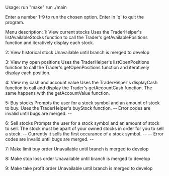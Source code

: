 Usage: run "make"
       run ./main

Enter a number 1-9 to run the chosen option.
Enter in 'q' to quit the program.

Menu description:
1: View current stocks 
    Uses the TraderHelper's listAvailableStocks function to call 
    the Trader's getAvailablePositions function and iteratively 
    display each stock.

2: View historical stock
    Unavailable until branch is merged to develop

3: View my open positions
    Uses the TraderHelper's listOpenPositions function to call 
    the Trader's getOpenPositions function and iteratively 
    display each position.

4: View my cash and account value
    Uses the TraderHelper's displayCash function to call and
    display the Trader's getAccountCash function.  The same happens
    with the getAccountValue function.

5: Buy stocks
    Prompts the user for a stock symbol and an amount of stock to buy.
    Uses the TraderHelper's buyStock function.
    -- Error codes are invalid until bugs are merged. --

6: Sell stocks
    Prompts the user for a stock symbol and an amount of stock to sell.
    The stock must be apart of your owned stocks in order for you to
    sell a stock.
    -- Currently it sells the first occurance of a stock symbol. --
    -- Error codes are invalid until bugs are merged. --

7: Make limit buy order
    Unavailable until branch is merged to develop

8: Make stop loss order
    Unavailable until branch is merged to develop

9: Make take profit order
    Unavailable until branch is merged to develop

